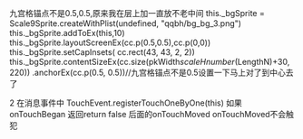 九宫格锚点不是0.5,0.5,原来我在层上加一直放不老中间
  this._bgSprite = Scale9Sprite.createWithPlist(undefined, "qqbh/bg_bg_3.png")
  this._bgSprite.addToEx(this,10)
	this._bgSprite.layoutScreenEx(cc.p(0.5,0.5),cc.p(0,0))
  this._bgSprite.setCapInsets( cc.rect(43, 43, 2, 2))
  this._bgSprite.contentSizeEx(cc.size(pkWidth*scaleHnumber*(LengthN)+30, 220))
  .anchorEx(cc.p(0.5, 0.5))//九宫格锚点不是0.5设置一下马上对了到中心去了

  2 在消息事件中 TouchEvent.registerTouchOneByOne(this) 如果onTouchBegan 返回return false 后面的onTouchMoved  onTouchMoved不会触犯